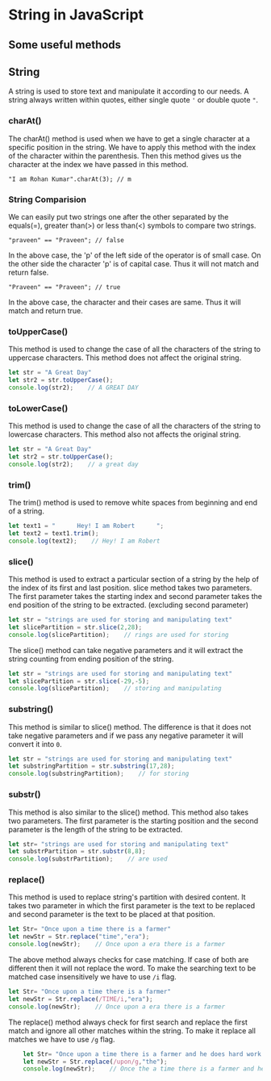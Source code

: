 # String in JavaScript

## Some useful methods

## String

A string is used to store text and manipulate it according to our needs. A string always written within quotes, either single quote `'` or double quote `"`.

### charAt()

The charAt() method is used when we have to get a single character at a specific position in the string. We have to apply this method with the index of the character within the parenthesis. Then this method gives us the character at the index we have passed in this method.

`"I am Rohan Kumar".charAt(3); // m`

### String Comparision

We can easily put two strings one after the other separated by the equals(=), greater than(&gt;) or less than(&lt;) symbols to compare two strings.

`"praveen" == "Praveen"; // false`

In the above case, the 'p' of the left side of the operator is of small case. On the other side the character 'p' is of capital case. Thus it will not match and return false.

`"Praveen" == "Praveen"; // true`

In the above case, the character and their cases are same. Thus it will match and return true.

### toUpperCase()

This method is used to change the case of all the characters of the string to uppercase characters. This method does not affect the original string.

```javascript
let str = "A Great Day"
let str2 = str.toUpperCase();
console.log(str2);    // A GREAT DAY
```

### toLowerCase()

This method is used to change the case of all the characters of the string to lowercase characters. This method also not affects the original string.

```javascript
let str = "A Great Day"
let str2 = str.toUpperCase();
console.log(str2);    // a great day
```

### trim()

The trim() method is used to remove white spaces from beginning and end of a string.

```javascript
let text1 = "      Hey! I am Robert      ";
let text2 = text1.trim();
console.log(text2);    // Hey! I am Robert
```

### slice()

This method is used to extract a particular section of a string by the help of the index of its first and last position. slice method takes two parameters. The first parameter takes the starting index and second parameter takes the end position of the string to be extracted. (excluding second parameter)

```javascript
let str = "strings are used for storing and manipulating text"
let slicePartition = str.slice(2,28);
console.log(slicePartition);    // rings are used for storing
```

The slice() method can take negative parameters and it will extract the string counting from ending position of the string.

```javascript
let str = "strings are used for storing and manipulating text"
let slicePartition = str.slice(-29,-5);
console.log(slicePartition);    // storing and manipulating
```

### substring()

This method is similar to slice() method. The difference is that it does not take negative parameters and if we pass any negative parameter it will convert it into `0`.

```javascript
let str = "strings are used for storing and manipulating text"
let substringPartition = str.substring(17,28);
console.log(substringPartition);    // for storing
```

### substr()

This method is also similar to the slice() method. This method also takes two parameters. The first parameter is the starting position and the second parameter is the length of the string to be extracted.

```javascript
let str= "strings are used for storing and manipulating text"
let substrPartition = str.substr(8,8);
console.log(substrPartition);    // are used
```

### replace()

This method is used to replace string's partition with desired content. It takes two parameter in which the first parameter is the text to be replaced and second parameter is the text to be placed at that position.

```javascript
let Str= "Once upon a time there is a farmer"
let newStr = Str.replace("time","era");
console.log(newStr);    // Once upon a era there is a farmer
```

The above method always checks for case matching. If case of both are different then it will not replace the word. To make the searching text to be matched case insensitively we have to use `/i` flag.

```javascript
let Str= "Once upon a time there is a farmer"
let newStr = Str.replace(/TIME/i,"era");
console.log(newStr);    // Once upon a era there is a farmer
```

The replace() method always check for first search and replace the first match and ignore all other matches within the string. To make it replace all matches we have to use `/g` flag.

```javascript
    let Str= "Once upon a time there is a farmer and he does hard work upon the field"
    let newStr = Str.replace(/upon/g,"the");
    console.log(newStr);    // Once the a time there is a farmer and he does hard work the the field
```
